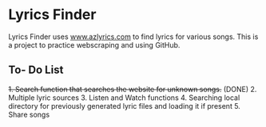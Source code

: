 # **Lyrics Finder**

Lyrics Finder uses www.azlyrics.com to find lyrics for various songs. This is a project to practice webscraping and using GitHub. 

## To- Do List 
~~1. Search function that searches the website for unknown songs.~~ (DONE)
2. Multiple lyric sources
3. Listen and Watch functions 
4. Searching local directory for previously generated lyric files and loading it if present
5. Share songs 